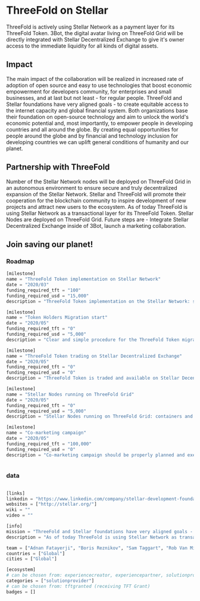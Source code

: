 # ThreeFold on Stellar

ThreeFold is actively using Stellar Network as a payment layer for its ThreeFold Token. 3Bot, the digital avatar living on ThreeFold Grid will be directly integrated with Stellar Decentralized Exchange to give it's owner access to the immediate liquidity for all kinds of digital assets.

## Impact

The main impact of the collaboration will be realized in increased rate of adoption of open source and easy to use technologies that boost economic empowerment for developers community, for enterprises and small businesses, and at last but not least - for regular people. ThreeFold and Stellar foundations have very aligned goals - to create equitable access to the internet capacity and global financial system. Both organizations base their foundation on open-source technology and aim to unlock the world's economic potential and, most importantly, to empower people in developing countries and all around the globe. By creating equal opportunities for people around the globe and by financial and technology inclusion for developing countries we can uplift general conditions of humanity and our planet.

## Partnership with ThreeFold

Number of the Stellar Network nodes will be deployed on ThreeFold Grid in an autonomous environment to ensure secure and truly decentralized expansion of the Stellar Network. Stellar and ThreeFold will promote their cooperation for the blockchain community to inspire development of new projects and attract new users to the ecosystem. As of today ThreeFold is using Stellar Network as a transactional layer for its ThreeFold Token. Stellar Nodes are deployed on ThreeFold Grid. Future steps are - Integrate Stellar Decentralized Exchange inside of 3Bot, launch a marketing collaboration.

## Join saving our planet!


### Roadmap

```python
[milestone]
name = "ThreeFold Token implementation on Stellar Network"
date = "2020/03"
funding_required_tft = "100"
funding_required_usd = "15,000"
description = "ThreeFold Token implementation on the Stellar Network: software development, required for the integration"

[milestone]
name = "Token Holders Migration start"
date = "2020/05"
funding_required_tft = "0"
funding_required_usd = "5,000"
description = "Clear and simple procedure for the ThreeFold Token migration should be developed, described and announced for all token holders. Clear manuals and wiki articles on the topic should be composed."

[milestone]
name = "ThreeFold Token trading on Stellar Decentralized Exchange"
date = "2020/05"
funding_required_tft = "0"
funding_required_usd = "0"
description = "ThreeFold Token is traded and available on Stellar Decentralized Exchange"

[milestone]
name = "Stellar Nodes running on ThreeFold Grid"
date = "2020/05"
funding_required_tft = "0"
funding_required_usd = "5,000"
description = "Stellar Nodes running on ThreeFold Grid: containers and flists should be prepared, capacity reserved, nodes deployed in autonomous fashion"

[milestone]
name = "Co-marketing campaign"
date = "2020/05"
funding_required_tft = "100,000"
funding_required_usd = "0"
description = "Co-marketing campaign should be properly planned and executed"
    
```

### data

```python

[links]
linkedin = "https://www.linkedin.com/company/stellar-development-foundation/"
websites = ["http://stellar.org/"]
wiki = ""
video = ""

[info]
mission = "ThreeFold and Stellar foundations have very aligned goals - to create equitable access to the internet capacity and global financial system"
description = "As of today ThreeFold is using Stellar Network as transactional layer for its ThreeFold Token. Stellar Nodes deployed on ThreeFold Grid. Future steps are - Integrate Stellar Decentralized Exchange inside of 3Bot, launch a marketing collaboration. The main impact of the collaboration will be realized in increased rate of adoption of opensource and easy to use technologies that boost economic empowerment for developers community, for enterprises and small businesses, and at last but not least - for regular people.ThreeFold and Stellar foundations have very aligned goals - to create equitable access to the internet capacity and global financial system. Both organizations based their foundation on open-source technology and aims to unlock world's economic potential and, most importantly, to empover people in developing countries and all around the globe.By creating equal opportunties for people around the globe and by financial and technology inclusion for developing countries we can uplift general conditions of humanity and our planet.ThreeFold Foundation is actively using Stellar Network as a payment layer for its ThreeFold Token. 3Bot, the digital avatar living on ThreeFold Grid will be directly integrated with Stellar Decentralized Exchange to give it's owner access to the immediate liquidity for all kind of digital assets.Number of the Stellar Network nodes will be deployed on ThreeFold Grid in autonomous environment to ensure secure and truly decentralized expansion of the Stellar Network. Stellar and ThreeFold Foundations will promote their cooperation for the blockchain community to inspire development of new projects and attract new users to the ecosystem."

team = ["Adnan Fatayerji", "Boris Reznikov", "Sam Taggart", "Rob Van Mieghem", "Geert Machtelinckx"] 
countries = ["Global"]
cities = ["Global"]

[ecosystem]
# can be chosen from: experiencecreator, experiencepartner, solutionprovider, farmer, systemintegrator
categories = ["solutionprovider"]
# can be chosen from: tftgranted (receiving TFT Grant)
badges = []

```
